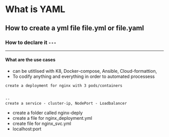 # What is YAML
## How to create a yml file file.yml or file.yaml
### How to declare it `---`
---
#### What are the use cases 
- can be utitlised with K8, Docker-compose, Ansible, Cloud-formattion, 
- To codify anything and everything in order to automated processess 
```
create a deployment for nginx with 3 pods/containers


--
create a service - cluster-ip, NodePort - Loadbalancer
```
- create a folder called nginx-deply
- create a file for nginx_deployment.yml
- create file for nginx_svc.yml
- localhost:port